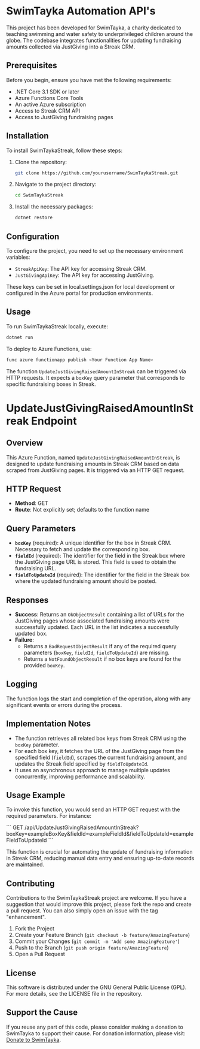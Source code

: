 ﻿
# SwimTayka Automation API's

This project has been developed for SwimTayka, a charity dedicated to teaching swimming and water safety to underprivileged children around the globe. The codebase integrates functionalities for updating fundraising amounts collected via JustGiving into a Streak CRM.

## Prerequisites

Before you begin, ensure you have met the following requirements:
- .NET Core 3.1 SDK or later
- Azure Functions Core Tools
- An active Azure subscription
- Access to Streak CRM API
- Access to JustGiving fundraising pages

## Installation

To install SwimTaykaStreak, follow these steps:

1. Clone the repository:
   ```bash
   git clone https://github.com/yourusername/SwimTaykaStreak.git
   ```
2. Navigate to the project directory:
   ```bash
   cd SwimTaykaStreak
   ```
3. Install the necessary packages:
   ```bash
   dotnet restore
   ```

## Configuration

To configure the project, you need to set up the necessary environment variables:
- `StreakApiKey`: The API key for accessing Streak CRM.
- `JustGivingApiKey`: The API key for accessing JustGiving.

These keys can be set in local.settings.json for local development or configured in the Azure portal for production environments.

## Usage

To run SwimTaykaStreak locally, execute:
```bash
dotnet run
```

To deploy to Azure Functions, use:
```bash
func azure functionapp publish <Your Function App Name>
```

The function `UpdateJustGivingRaisedAmountInStreak` can be triggered via HTTP requests. It expects a `boxKey` query parameter that corresponds to specific fundraising boxes in Streak.


# UpdateJustGivingRaisedAmountInStreak Endpoint

## Overview
This Azure Function, named `UpdateJustGivingRaisedAmountInStreak`, is designed to update fundraising amounts in Streak CRM based on data scraped from JustGiving pages. It is triggered via an HTTP GET request.

## HTTP Request
- **Method**: GET
- **Route**: Not explicitly set; defaults to the function name

## Query Parameters
- **`boxKey`** (required): A unique identifier for the box in Streak CRM. Necessary to fetch and update the corresponding box.
- **`fieldId`** (required): The identifier for the field in the Streak box where the JustGiving page URL is stored. This field is used to obtain the fundraising URL.
- **`fieldToUpdateId`** (required): The identifier for the field in the Streak box where the updated fundraising amount should be posted.

## Responses
- **Success**: Returns an `OkObjectResult` containing a list of URLs for the JustGiving pages whose associated fundraising amounts were successfully updated. Each URL in the list indicates a successfully updated box.
- **Failure**:
  - Returns a `BadRequestObjectResult` if any of the required query parameters (`boxKey`, `fieldId`, `fieldToUpdateId`) are missing.
  - Returns a `NotFoundObjectResult` if no box keys are found for the provided `boxKey`.

## Logging
The function logs the start and completion of the operation, along with any significant events or errors during the process.

## Implementation Notes
- The function retrieves all related box keys from Streak CRM using the `boxKey` parameter.
- For each box key, it fetches the URL of the JustGiving page from the specified field (`fieldId`), scrapes the current fundraising amount, and updates the Streak field specified by `fieldToUpdateId`.
- It uses an asynchronous approach to manage multiple updates concurrently, improving performance and scalability.

## Usage Example
To invoke this function, you would send an HTTP GET request with the required parameters. For instance:

\`\`\`
GET /api/UpdateJustGivingRaisedAmountInStreak?boxKey=exampleBoxKey&fieldId=exampleFieldId&fieldToUpdateId=exampleFieldToUpdateId
\`\`\`

This function is crucial for automating the update of fundraising information in Streak CRM, reducing manual data entry and ensuring up-to-date records are maintained.

## Contributing

Contributions to the SwimTaykaStreak project are welcome. If you have a suggestion that would improve this project, please fork the repo and create a pull request. You can also simply open an issue with the tag "enhancement".

1. Fork the Project
2. Create your Feature Branch (`git checkout -b feature/AmazingFeature`)
3. Commit your Changes (`git commit -m 'Add some AmazingFeature'`)
4. Push to the Branch (`git push origin feature/AmazingFeature`)
5. Open a Pull Request

## License

This software is distributed under the GNU General Public License (GPL). For more details, see the LICENSE file in the repository.

## Support the Cause

If you reuse any part of this code, please consider making a donation to SwimTayka to support their cause. For donation information, please visit: [Donate to SwimTayka](https://swimtayka.org/donate).

